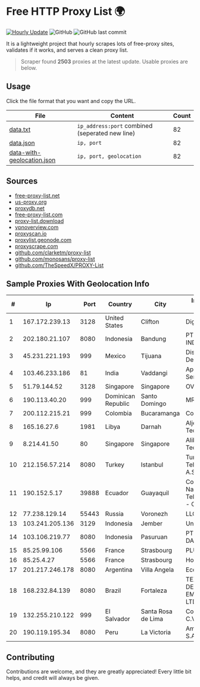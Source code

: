 
# Free HTTP Proxy List 🌍

[![Hourly Update](https://github.com/mertguvencli/http-proxy-list/actions/workflows/main.yml/badge.svg?branch=main)](https://github.com/mertguvencli/http-proxy-list/actions/workflows/main.yml)
![GitHub](https://img.shields.io/github/license/mertguvencli/http-proxy-list)
![GitHub last commit](https://img.shields.io/github/last-commit/mertguvencli/http-proxy-list)

It is a lightweight project that hourly scrapes lots of free-proxy sites, validates if it works, and serves a clean proxy list.


> Scraper found **2503** proxies at the latest update. Usable proxies are below.

## Usage

Click the file format that you want and copy the URL.


|File|Content|Count|
|----|-------|-----|
|[data.txt](https://raw.githubusercontent.com/mertguvencli/http-proxy-list/main/proxy-list/data.txt)|`ip_address:port` combined (seperated new line)|82|
|[data.json](https://raw.githubusercontent.com/mertguvencli/http-proxy-list/main/proxy-list/data.json)|`ip, port`|82|
|[data-with-geolocation.json](https://raw.githubusercontent.com/mertguvencli/http-proxy-list/main/proxy-list/data-with-geolocation.json)|`ip, port, geolocation`|82|

## Sources

* [free-proxy-list.net](https://free-proxy-list.net)
* [us-proxy.org](https://www.us-proxy.org)
* [proxydb.net](http://proxydb.net)
* [free-proxy-list.com](https://free-proxy-list.com/?page=&port=&type%5B%5D=http&type%5B%5D=https&up_time=0&search=Search)
* [proxy-list.download](https://www.proxy-list.download/HTTP)
* [vpnoverview.com](https://vpnoverview.com/privacy/anonymous-browsing/free-proxy-servers)
* [proxyscan.io](https://www.proxyscan.io)
* [proxylist.geonode.com](https://proxylist.geonode.com/api/proxy-list?limit=300&page=1&sort_by=lastChecked&sort_type=desc&protocols=http,https)
* [proxyscrape.com](https://api.proxyscrape.com/v2/?request=displayproxies&protocol=http&timeout=10000&country=all&ssl=all&anonymity=all)
* [github.com/clarketm/proxy-list](https://raw.githubusercontent.com/clarketm/proxy-list/master/proxy-list-raw.txt)
* [github.com/monosans/proxy-list](https://raw.githubusercontent.com/monosans/proxy-list/main/proxies/http.txt)
* [github.com/TheSpeedX/PROXY-List](https://raw.githubusercontent.com/TheSpeedX/PROXY-List/master/http.txt)


## Sample Proxies With Geolocation Info

|#|Ip|Port|Country|City|Internet Service Provider|
|-|--|----|-------|----|-------------------------|
|1|167.172.239.13|3128|United States|Clifton|DigitalOcean, LLC|
|2|202.180.21.107|8080|Indonesia|Bandung|PT. HIPERNET INDODATA|
|3|45.231.221.193|999|Mexico|Tijuana|Distrokom S De RL De CV|
|4|103.46.233.186|81|India|Vaddangi|Apple Broadband Services Pvt.ltd|
|5|51.79.144.52|3128|Singapore|Singapore|OVH SAS|
|6|190.113.40.20|999|Dominican Republic|Santo Domingo|MR Networking, SRL|
|7|200.112.215.21|999|Colombia|Bucaramanga|Consulnetwork Ltda|
|8|165.16.27.6|1981|Libya|Darnah|Aljeel Aljadeed For Technology|
|9|8.214.41.50|80|Singapore|Singapore|Alibaba (US) Technology Co., Ltd.|
|10|212.156.57.214|8080|Turkey|Istanbul|Turk Telekomunikasyon A.S|
|11|190.152.5.17|39888|Ecuador|Guayaquil|Corporacion Nacional De Telecomunicaciones - CNT EP|
|12|77.238.129.14|55443|Russia|Voronezh|LLC Intercon|
|13|103.241.205.136|3129|Indonesia|Jember|Universitas Jember|
|14|103.106.219.77|8080|Indonesia|Pasuruan|PT. ARTHA LINTAS DATA MANDIRI|
|15|85.25.99.106|5566|France|Strasbourg|PLUSSERVER|
|16|85.25.4.27|5566|France|Strasbourg|Host Europe GmbH|
|17|201.217.246.178|8080|Argentina|Villa Angela|Ecom Chaco S.A.|
|18|168.232.84.139|8080|Brazil|Fortaleza|TEX NET SERVIÔOS DE COMUNICAÔÔO EM INFORMATICA LTD|
|19|132.255.210.122|999|El Salvador|Santa Rosa de Lima|Conective S.a. De C.V.|
|20|190.119.195.34|8080|Peru|La Victoria|America Movil Peru S.A.C.|



## Contributing

Contributions are welcome, and they are greatly appreciated! Every
little bit helps, and credit will always be given.

